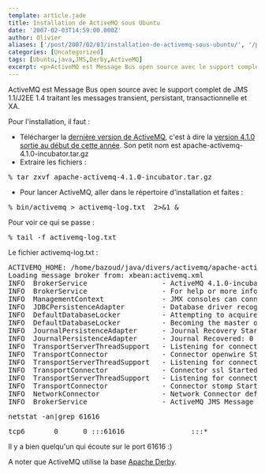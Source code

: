 ```yaml
---
template: article.jade
title: Installation de ActiveMQ sous Ubuntu
date: '2007-02-03T14:59:00.000Z'
author: Olivier
aliases: ['/post/2007/02/03/installation-de-activemq-sous-ubuntu/', '/post/2007/02/03/installation-de-activemq-sous-ubuntu/']
categories: [Uncategorized]
tags: [Ubuntu,java,JMS,Derby,ActiveMQ]
excerpt: <p>ActiveMQ est Message Bus open source avec le support complet de JMS 1.1/J2EE 1.4 traitant les messages transient, persistant, transactionnelle et XA.</p> <p>Pour l'installation, il faut :</p>
---
```


<p>ActiveMQ est Message Bus open source avec le support complet de JMS 1.1/J2EE 1.4 traitant les messages transient, persistant, transactionnelle et XA.</p> <p>Pour l'installation, il faut :</p>
<!--more-->
<ul> <li>Télécharger la <a href="http://incubator.apache.org/activemq/activemq-410-release.html">dernière version de ActiveMQ</a>, c'est à dire la <a href="http://incubator.apache.org/activemq/2007/01/19/activemq-410-released.html">version 4.1.0 sortie au début de cette année</a>. Son petit nom est apache-activemq-4.1.0-incubator.tar.gz</li> <li>Extraire les fichiers :</li> </ul> 
<pre class="prettyprint lang-bsh">
% tar zxvf apache-activemq-4.1.0-incubator.tar.gz 
</pre> 
<ul> <li>Pour lancer ActiveMQ, aller dans le répertoire d'installation et faites :</li> </ul> 
<pre class="prettyprint lang-bsh">
% bin/activemq &gt; activemq-log.txt  2&gt;&amp;1 &amp; 
</pre>
<p>Pour voir ce qui se passe :</p> 
<pre class="prettyprint lang-bsh">
% tail -f activemq-log.txt
</pre> 
<p>Le fichier activemq-log.txt :</p> 
<pre class="prettyprint lang-bsh">
ACTIVEMQ_HOME: /home/bazoud/java/divers/activemq/apache-activemq-4.1.0-incubator
Loading message broker from: xbean:activemq.xml
INFO  BrokerService                  - ActiveMQ 4.1.0-incubator JMS Message Broker (localhost) is starting
INFO  BrokerService                  - For help or more information please see: http://incubator.apache.org/activemq/
INFO  ManagementContext              - JMX consoles can connect to service:jmx:rmi:///jndi/rmi://localhost:1099/jmxrmi
INFO  JDBCPersistenceAdapter         - Database driver recognized: [apache_derby_embedded_jdbc_driver]
INFO  DefaultDatabaseLocker          - Attempting to acquire the exclusive lock to become the Master broker
INFO  DefaultDatabaseLocker          - Becoming the master on dataSource: org.apache.derby.jdbc.EmbeddedDataSource@10ca208
INFO  JournalPersistenceAdapter      - Journal Recovery Started from: Active Journal: using 5 x 20.0 Megs at: /home/bazoud/java/divers/activemq/apache-activemq-4.1.0-incubator/activemq-data/journal
INFO  JournalPersistenceAdapter      - Journal Recovered: 0 message(s) in transactions recovered.
INFO  TransportServerThreadSupport   - Listening for connections at: tcp://bazoud-desktop:61616
INFO  TransportConnector             - Connector openwire Started
INFO  TransportServerThreadSupport   - Listening for connections at: ssl://bazoud-desktop:61617
INFO  TransportConnector             - Connector ssl Started
INFO  TransportServerThreadSupport   - Listening for connections at: stomp://bazoud-desktop:61613
INFO  TransportConnector             - Connector stomp Started
INFO  NetworkConnector               - Network Connector default-nc Started
INFO  BrokerService                  - ActiveMQ JMS Message Broker (localhost, ID:bazoud-desktop-57296-1170513236676-1:0) started
</pre>
<pre class="prettyprint lang-bsh">
netstat -an|grep 61616
</pre>
<pre class="prettyprint lang-bsh">
tcp6       0      0 :::61616                :::*                    LISTEN
</pre>
<p>Il y a bien quelqu'un qui écoute sur le port 61616 :)</p> <p>A noter que ActiveMQ utilise la base <a href="http://db.apache.org/derby/">Apache Derby</a>.</p>
